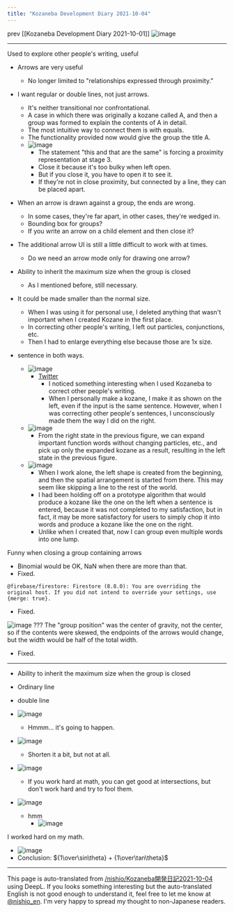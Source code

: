 ```yaml
---
title: "Kozaneba Development Diary 2021-10-04"
---
```


prev  [[Kozaneba Development Diary 2021-10-01]]
![image](https://gyazo.com/112315562acdd784a4fb2715e28089f3/thumb/1000)


-----
Used to explore other people's writing, useful
- Arrows are very useful
    - No longer limited to "relationships expressed through proximity."

- I want regular or double lines, not just arrows.
    - It's neither transitional nor confrontational.
    - A case in which there was originally a kozane called A, and then a group was formed to explain the contents of A in detail.
    - The most intuitive way to connect them is with equals.
    - The functionality provided now would give the group the title A.
    - ![image](https://gyazo.com/72b05907e6c63bfc2c1030b979e489ed/thumb/1000)
        - The statement "this and that are the same" is forcing a proximity representation at stage 3.
        - Close it because it's too bulky when left open.
        - But if you close it, you have to open it to see it.
        - If they're not in close proximity, but connected by a line, they can be placed apart.

- When an arrow is drawn against a group, the ends are wrong.
    - In some cases, they're far apart, in other cases, they're wedged in.
    - Bounding box for groups?
    - If you write an arrow on a child element and then close it?

- The additional arrow UI is still a little difficult to work with at times.
    - Do we need an arrow mode only for drawing one arrow?

- Ability to inherit the maximum size when the group is closed
    - As I mentioned before, still necessary.

- It could be made smaller than the normal size.
    - When I was using it for personal use, I deleted anything that wasn't important when I created Kozane in the first place.
    - In correcting other people's writing, I left out particles, conjunctions, etc.
    - Then I had to enlarge everything else because those are 1x size.
- sentence in both ways.
    - ![image](https://gyazo.com/efa0595dc7e8d9185c4ed23ea1670805/thumb/1000)
        - [Twitter](https://twitter.com/nishio/status/1444699350085423106)
            - I noticed something interesting when I used Kozaneba to correct other people's writing.
            - When I personally make a kozane, I make it as shown on the left, even if the input is the same sentence. However, when I was correcting other people's sentences, I unconsciously made them the way I did on the right.
    - ![image](https://gyazo.com/a647b14f4a9e0ad3387657471dc5bd5e/thumb/1000)
        - From the right state in the previous figure, we can expand important function words without changing particles, etc., and pick up only the expanded kozane as a result, resulting in the left state in the previous figure.
    - ![image](https://gyazo.com/0becd01a242df92dc5f1f838448bdc28/thumb/1000)
        - When I work alone, the left shape is created from the beginning, and then the spatial arrangement is started from there. This may seem like skipping a line to the rest of the world.
        - I had been holding off on a prototype algorithm that would produce a kozane like the one on the left when a sentence is entered, because it was not completed to my satisfaction, but in fact, it may be more satisfactory for users to simply chop it into words and produce a kozane like the one on the right.
        - Unlike when I created that, now I can group even multiple words into one lump.

Funny when closing a group containing arrows
- Binomial would be OK, NaN when there are more than that.
- Fixed.

`@firebase/firestore: Firestore (8.8.0): You are overriding the original host. If you did not intend to override your settings, use {merge: true}.`
- Fixed.

![image](https://gyazo.com/ede48304d187644ad953ec443438106d/thumb/1000)
???
The "group position" was the center of gravity, not the center, so if the contents were skewed, the endpoints of the arrows would change, but the width would be half of the total width.
- Fixed.

---

- Ability to inherit the maximum size when the group is closed
- Ordinary line
- double line

- ![image](https://gyazo.com/90a6ed3be3687f6434f564f88742658c/thumb/1000)
    - Hmmm... it's going to happen.
- ![image](https://gyazo.com/4d463f6028898c9760c14429eed4e87f/thumb/1000)
    - Shorten it a bit, but not at all.
- ![image](https://gyazo.com/eb2de04e8499f8f7e80ebf4dad96eb9b/thumb/1000)
    - If you work hard at math, you can get good at intersections, but don't work hard and try to fool them.
- ![image](https://gyazo.com/a74551e2fd66e7f65ba493e78caf8f3d/thumb/1000)
    - hmm
        - ![image](https://gyazo.com/6aed61e2e21465e5b5f16b402b0b25f0/thumb/1000)

I worked hard on my math.
- ![image](https://gyazo.com/112315562acdd784a4fb2715e28089f3/thumb/1000)
- Conclusion: ${1\over\sin\theta} + {1\over\tan\theta}$

---
This page is auto-translated from [/nishio/Kozaneba開発日記2021-10-04](https://scrapbox.io/nishio/Kozaneba開発日記2021-10-04) using DeepL. If you looks something interesting but the auto-translated English is not good enough to understand it, feel free to let me know at [@nishio_en](https://twitter.com/nishio_en). I'm very happy to spread my thought to non-Japanese readers.